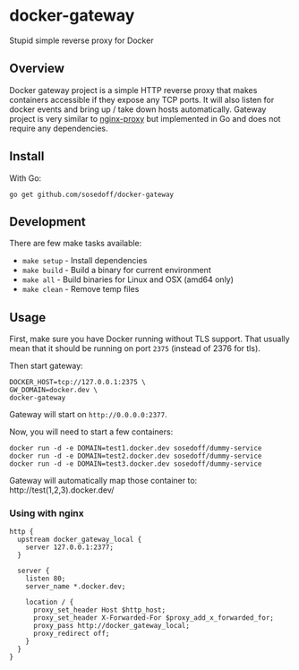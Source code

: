 # docker-gateway

Stupid simple reverse proxy for Docker

## Overview

Docker gateway project is a simple HTTP reverse proxy that makes containers accessible if
they expose any TCP ports. It will also listen for docker events and bring up / take down hosts
automatically. Gateway project is very similar to [nginx-proxy](https://github.com/jwilder/nginx-proxy) but
implemented in Go and does not require any dependencies.

## Install

With Go:

```
go get github.com/sosedoff/docker-gateway
```

## Development

There are few make tasks available:

- `make setup` - Install dependencies
- `make build` - Build a binary for current environment
- `make all`   - Build binaries for Linux and OSX (amd64 only)
- `make clean` - Remove temp files

## Usage

First, make sure you have Docker running without TLS support. That usually 
mean that it should be running on port `2375` (instead of 2376 for tls).

Then start gateway:

```
DOCKER_HOST=tcp://127.0.0.1:2375 \
GW_DOMAIN=docker.dev \
docker-gateway
```

Gateway will start on `http://0.0.0.0:2377`.

Now, you will need to start a few containers:

```
docker run -d -e DOMAIN=test1.docker.dev sosedoff/dummy-service
docker run -d -e DOMAIN=test2.docker.dev sosedoff/dummy-service
docker run -d -e DOMAIN=test3.docker.dev sosedoff/dummy-service
```

Gateway will automatically map those container to: http://test(1,2,3).docker.dev/

### Using with nginx

```
http {
  upstream docker_gateway_local {
    server 127.0.0.1:2377;
  }

  server {
    listen 80;
    server_name *.docker.dev;

    location / {
      proxy_set_header Host $http_host;
      proxy_set_header X-Forwarded-For $proxy_add_x_forwarded_for;
      proxy_pass http://docker_gateway_local;
      proxy_redirect off;
    }
  }
}
```
